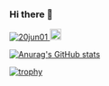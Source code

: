 ### Hi there 👋

<p align="left">
  <a href="https://github.com/20jun01/">
    <img src="https://komarev.com/ghpvc/?username=20jun01" alt="20jun01" />
  </a>
  
  <a href="https://github.com/20jun01">
    <img height="20" src="https://img.shields.io/github/followers/20jun01?label=follow&logo=github&style=flat" />
  </a>
</p>

[![Anurag's GitHub stats](https://github-readme-stats-git-master-20jun01.vercel.app/api?username=20jun01&count_private=true&show_icons=true&theme=transparent)](https://github.com/anuraghazra/github-readme-stats)

[![trophy](https://github-profile-trophy.vercel.app/?username=20jun01&theme=onedark)](https://github.com/ryo-ma/github-profile-trophy)
